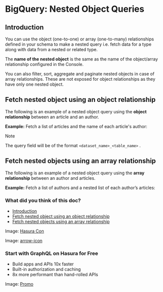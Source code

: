# BigQuery: Nested Object Queries

## Introduction​

You can use the object (one-to-one) or array (one-to-many) relationships defined in your schema to make a nested query
i.e. fetch data for a type along with data from a nested or related type.

The **name of the nested object** is the same as the name of the object/array relationship configured in the Console.

You can also filter, sort, aggregate and paginate nested objects in case of array relationships. These are not exposed
for object relationships as they have only one nested object.

## Fetch nested object using an object relationship​

The following is an example of a nested object query using the **object relationship** between an article and an author.

 **Example:** Fetch a list of articles and the name of each article's author:

Note

The query field will be of the format `<dataset_name>_<table_name>` .

## Fetch nested objects using an array relationship​

The following is an example of a nested object query using the **array relationship** between an author and articles.

 **Example:** Fetch a list of authors and a nested list of each author’s articles:

### What did you think of this doc?

- [ Introduction ](https://hasura.io/docs/latest/queries/bigquery/nested-object-queries/#introduction)
- [ Fetch nested object using an object relationship ](https://hasura.io/docs/latest/queries/bigquery/nested-object-queries/#fetch-nested-object-using-an-object-relationship)
- [ Fetch nested objects using an array relationship ](https://hasura.io/docs/latest/queries/bigquery/nested-object-queries/#fetch-nested-objects-using-an-array-relationship)


Image: [ Hasura Con ](https://res.cloudinary.com/dh8fp23nd/image/upload/v1686154570/hasura-con-2023/has-con-light-date_r2a2ud.png)

Image: [ arrow-icon ](https://res.cloudinary.com/dh8fp23nd/image/upload/v1683723549/main-web/chevron-right_ldbi7d.png)

### Start with GraphQL on Hasura for Free

- Build apps and APIs 10x faster
- Built-in authorization and caching
- 8x more performant than hand-rolled APIs


Image: [ Promo ](https://hasura.io/docs/assets/images/hasura-free-ff60e409244e0ea12b5a3045d1a9096b.png)